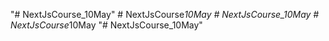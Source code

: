 "# NextJsCourse_10May" 
#   N e x t J s C o u r s e _ 1 0 M a y  
 # NextJsCourse_10May
#   N e x t J s C o u r s e _ 1 0 M a y  
 "# NextJsCourse_10May" 
